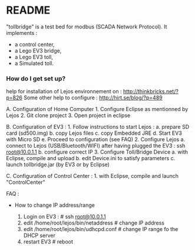 # README #

"tollbridge" is a test bed for modbus (SCADA Network Protocol).
It implements :
* a control center,
* a Lego EV3 bridge,
* a Lego EV3 toll,
* a Simulated toll.

### How do I get set up? ###

help for installation of Lejos environnement on : http://thinkbricks.net/?p=826
Some other help to configure : http://hirt.se/blog/?p=489

A. Configuration of Home Computer
	1. Configure Eclipse as mentionned by Lejos
	2. Git clone project
	3. Open project in eclipse

B. Configuration of EV3 :
	1. Follow instructions to start Lejos :
		a. prepare SD card (sd500.img)
		b. copy Lejos files
		c. copy Embedded JRE
		d. Start EV3 with Micro SD
		e. Proceed to configuration (see FAQ)
	2. Configure Lejos
		a. connect to Lejos (USB/Bluetooth/WIFI)
			after having plugged the EV3 :
			ssh root@10.0.1.1
		b. configure correct IP
	3. Configure Toll/Bridge Device
		a. with Eclipse, compile and upload 
		b. edit Device.ini to satisfy parameters
		c. launch tollbridge.jar (by EV3 or by Eclipse)

C. Configuration of Control Center :
	1. with Eclipse, compile and launch "ControlCenter"


FAQ :
* How to change IP address/range

	1. Login on EV3 :
		# ssh root@10.0.1.1
	2. edit /home/root/lejos/bin/netaddress
	    # change IP address
	3. edit /home/root/lejos/bin/udhcpd.conf
	    # change IP range fo the DHCP server
	4. restart EV3
		# reboot


